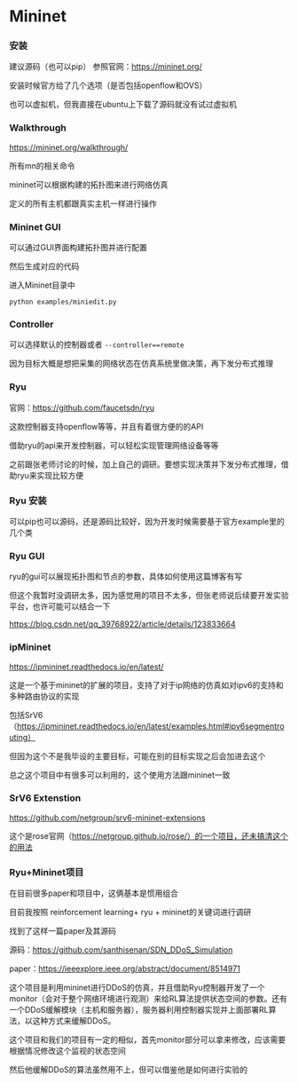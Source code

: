 # Mininet



### 安装

建议源码（也可以pip） 参照官网：https://mininet.org/

安装时候官方给了几个选项（是否包括openflow和OVS）

也可以虚拟机，但我直接在ubuntu上下载了源码就没有试过虚拟机



### Walkthrough

https://mininet.org/walkthrough/

所有mn的相关命令

mininet可以根据构建的拓扑图来进行网络仿真

定义的所有主机都跟真实主机一样进行操作



### Mininet GUI

可以通过GUI界面构建拓扑图并进行配置

然后生成对应的代码

进入Mininet目录中 

`python examples/miniedit.py`



### Controller

可以选择默认的控制器或者  `--controller==remote` 

因为目标大概是想把采集的网络状态在仿真系统里做决策，再下发分布式推理



### Ryu

官网：https://github.com/faucetsdn/ryu

这款控制器支持openflow等等，并且有着很方便的的API

借助ryu的api来开发控制器，可以轻松实现管理网络设备等等

之前跟张老师讨论的时候，加上自己的调研。要想实现决策并下发分布式推理，借助ryu来实现比较方便



### Ryu 安装

可以pip也可以源码，还是源码比较好，因为开发时候需要基于官方example里的几个类



### Ryu GUI

ryu的gui可以展现拓扑图和节点的参数，具体如何使用这篇博客有写

但这个我暂时没调研太多，因为感觉用的项目不太多，但张老师说后续要开发实验平台，也许可能可以结合一下

https://blog.csdn.net/qq_39768922/article/details/123833664



### ipMininet

https://ipmininet.readthedocs.io/en/latest/

这是一个基于mininet的扩展的项目，支持了对于ip网络的仿真如对ipv6的支持和多种路由协议的实现

包括SrV6（https://ipmininet.readthedocs.io/en/latest/examples.html#ipv6segmentrouting）

但因为这个不是我毕设的主要目标，可能在别的目标实现之后会加进去这个

总之这个项目中有很多可以利用的，这个使用方法跟mininet一致



### SrV6 Extenstion

https://github.com/netgroup/srv6-mininet-extensions

这个是rose官网（https://netgroup.github.io/rose/）的一个项目，还未搞清这个的用法



### Ryu+Mininet项目

在目前很多paper和项目中，这俩基本是惯用组合

目前我按照 reinforcement learning+ ryu + mininet的关键词进行调研

找到了这样一篇paper及其源码

源码：https://github.com/santhisenan/SDN_DDoS_Simulation

paper：https://ieeexplore.ieee.org/abstract/document/8514971

这个项目是利用mininet进行DDoS的仿真，并且借助Ryu控制器开发了一个monitor（会对于整个网络环境进行观测）来给RL算法提供状态空间的参数。还有一个DDoS缓解模块（主机和服务器），服务器利用控制器实现并上面部署RL算法，以这种方式来缓解DDoS。

这个项目和我们的项目有一定的相似，首先monitor部分可以拿来修改，应该需要根据情况修改这个监视的状态空间

然后他缓解DDoS的算法虽然用不上，但可以借鉴他是如何进行实验的